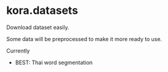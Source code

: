 # kora.datasets

Download dataset easily.

Some data will be preprocessed to make it more ready to use.

Currently

- BEST: Thai word segmentation
